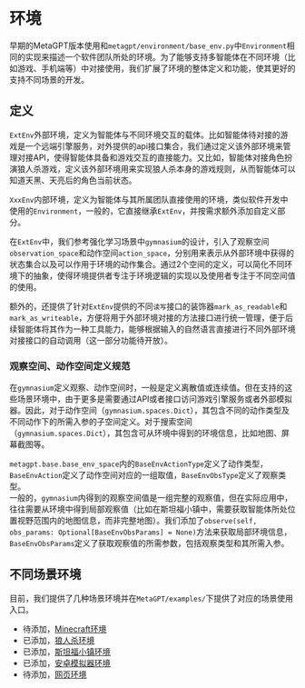 # 环境

早期的MetaGPT版本使用和`metagpt/environment/base_env.py`中`Environment`相同的实现来描述一个软件团队所处的环境。为了能够支持多智能体在不同环境（比如游戏、手机端等）中对接使用，我们扩展了环境的整体定义和功能，使其更好的支持不同场景的开发。

## 定义

`ExtEnv`外部环境，定义为智能体与不同环境交互的载体。比如智能体待对接的游戏是一个远端引擎服务，对外提供的api接口集合，我们通过定义该外部环境来管理对接API，使得智能体具备和游戏交互的直接能力。又比如，智能体对接角色扮演狼人杀游戏，定义该外部环境用来实现狼人杀本身的游戏规则，从而智能体可以知道天黑、天亮后的角色当前状态。

`XxxEnv`内部环境，定义为智能体与其所属团队直接使用的环境，类似软件开发中使用的`Environment`，一般的，它直接继承`ExtEnv`，并按需求额外添加自定义部分。

在`ExtEnv`中，我们参考强化学习场景中`gymnasium`的设计，引入了观察空间`observation_space`和动作空间`action_space`，分别用来表示从外部环境中获得的状态集合以及可以作用于环境的动作集合。通过2个空间的定义，可以简化不同环境下的抽象，使得环境提供者专注于环境逻辑的实现以及使用者专注于不同空间值的使用。

额外的，还提供了针对`ExtEnv`提供的不同`读写`接口的装饰器`mark_as_readable`和`mark_as_writeable`，方便将用于外部环境对接的方法接口进行统一管理，便于后续智能体将其作为一种工具能力，能够根据输入的自然语言直接进行不同外部环境对接接口的自动调用（这一部分功能待开放）。

### 观察空间、动作空间定义规范

在`gymnasium`定义观察、动作空间时，一般是定义离散值或连续值。但在支持的这些场景环境中，由于更多是需要通过API或者接口访问游戏引擎服务或者外部模拟器。因此，对于动作空间（`gymnasium.spaces.Dict`），其包含不同的动作类型及不同动作下的所需入参的子空间定义。对于搜索空间（`gymnasium.spaces.Dict`），其包含可从环境中得到的环境信息，比如地图、屏幕截图等。

`metagpt.base.base_env_space`内的`BaseEnvActionType`定义了动作类型，`BaseEnvAction`定义了动作空间对应的一组取值，`BaseEnvObsType`定义了观察类型。  
一般的，`gymnasium`内得到的观察空间值是一组完整的观察值，但在实际应用中，往往需要从环境中得到局部观察值（比如在斯坦福小镇中，需要获取智能体所处位置视野范围内的地图信息，而非完整地图）。我们添加了`observe(self, obs_params: Optional[BaseEnvObsParams] = None)`方法来获取局部环境信息，`BaseEnvObsParams`定义了获取观察值的所需参数，包括观察类型和其所需入参。

## 不同场景环境

目前，我们提供了几种场景环境并在`MetaGPT/examples/`下提供了对应的场景使用入口。

- 待添加，[Minecraft环境](./minecraft.md)
- 已添加，[狼人杀环境](./werewolf.md)
- 已添加，[斯坦福小镇环境](./stanford_town.md)
- 已添加，[安卓模拟器环境](./android.md)
- 待添加，[网页环境](./web.md)
